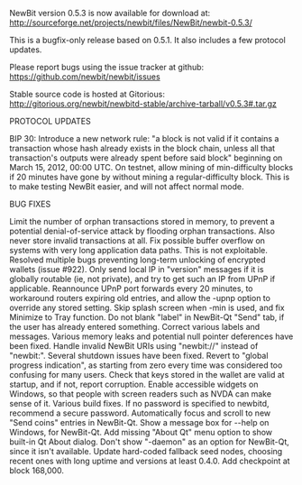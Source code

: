 NewBit version 0.5.3 is now available for download at:
http://sourceforge.net/projects/newbit/files/NewBit/newbit-0.5.3/

This is a bugfix-only release based on 0.5.1.
It also includes a few protocol updates.

Please report bugs using the issue tracker at github:
https://github.com/newbit/newbit/issues

Stable source code is hosted at Gitorious:
http://gitorious.org/newbit/newbitd-stable/archive-tarball/v0.5.3#.tar.gz

PROTOCOL UPDATES

BIP 30: Introduce a new network rule: "a block is not valid if it contains a transaction whose hash already exists in the block chain, unless all that transaction's outputs were already spent before said block" beginning on March 15, 2012, 00:00 UTC.
On testnet, allow mining of min-difficulty blocks if 20 minutes have gone by without mining a regular-difficulty block. This is to make testing NewBit easier, and will not affect normal mode.

BUG FIXES

Limit the number of orphan transactions stored in memory, to prevent a potential denial-of-service attack by flooding orphan transactions. Also never store invalid transactions at all.
Fix possible buffer overflow on systems with very long application data paths. This is not exploitable.
Resolved multiple bugs preventing long-term unlocking of encrypted wallets
(issue #922).
Only send local IP in "version" messages if it is globally routable (ie, not private), and try to get such an IP from UPnP if applicable.
Reannounce UPnP port forwards every 20 minutes, to workaround routers expiring old entries, and allow the -upnp option to override any stored setting.
Skip splash screen when -min is used, and fix Minimize to Tray function.
Do not blank "label" in NewBit-Qt "Send" tab, if the user has already entered something.
Correct various labels and messages.
Various memory leaks and potential null pointer deferences have been fixed.
Handle invalid NewBit URIs using "newbit://" instead of "newbit:".
Several shutdown issues have been fixed.
Revert to "global progress indication", as starting from zero every time was considered too confusing for many users.
Check that keys stored in the wallet are valid at startup, and if not, report corruption.
Enable accessible widgets on Windows, so that people with screen readers such as NVDA can make sense of it.
Various build fixes.
If no password is specified to newbitd, recommend a secure password.
Automatically focus and scroll to new "Send coins" entries in NewBit-Qt.
Show a message box for --help on Windows, for NewBit-Qt.
Add missing "About Qt" menu option to show built-in Qt About dialog.
Don't show "-daemon" as an option for NewBit-Qt, since it isn't available.
Update hard-coded fallback seed nodes, choosing recent ones with long uptime and versions at least 0.4.0.
Add checkpoint at block 168,000.
